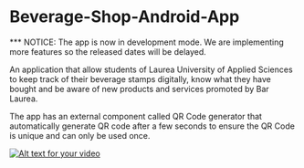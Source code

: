 Beverage-Shop-Android-App
=========================
*** NOTICE: The app is now in development mode. We are implementing more features so the released dates will be delayed.

An application that allow students of Laurea University of Applied Sciences to keep track of their beverage stamps digitally, know what they have bought and be aware of new products and services promoted by Bar Laurea.

The app has an external component called QR Code generator that automatically generate QR code after a few seconds to ensure the QR Code is unique and can only be used once.

[![Alt text for your video](https://raw.githubusercontent.com/vinhnghi223/Beverage-Shop-Android-App/master/VideoScreenShot.PNG)](https://www.youtube.com/watch?v=3MRKoL75MOo)

